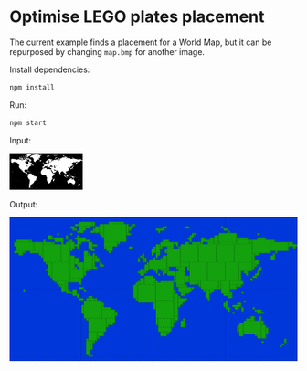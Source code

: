 # Optimise LEGO plates placement

The current example finds a placement for a World Map, but it can be repurposed by changing `map.bmp` for another image.

Install dependencies:
```bash
npm install
```

Run:
```bash
npm start
```

Input:

![input](https://github.com/JosephMarinier/lego/blob/master/map.bmp)

Output:

![output](https://github.com/JosephMarinier/lego/blob/master/lego_result.png)
